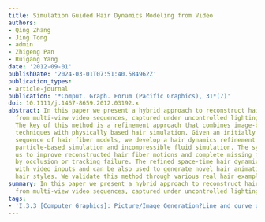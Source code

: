 ```yaml
---
title: Simulation Guided Hair Dynamics Modeling from Video
authors:
- Qing Zhang
- Jing Tong
- admin
- Zhigeng Pan
- Ruigang Yang
date: '2012-09-01'
publishDate: '2024-03-01T07:51:40.584962Z'
publication_types:
- article-journal
publication: '*Comput. Graph. Forum (Pacific Graphics), 31*(7)'
doi: 10.1111/j.1467-8659.2012.03192.x
abstract: In this paper we present a hybrid approach to reconstruct hair dynamics
  from multi-view video sequences, captured under uncontrolled lighting conditions.
  The key of this method is a refinement approach that combines image-based reconstruction
  techniques with physically based hair simulation. Given an initially reconstructed
  sequence of hair fiber models, we develop a hair dynamics refinement system using
  particle-based simulation and incompressible fluid simulation. The system allows
  us to improve reconstructed hair fiber motions and complete missing fibers caused
  by occlusion or tracking failure. The refined space-time hair dynamics are consistent
  with video inputs and can be also used to generate novel hair animations of different
  hair styles. We validate this method through various real hair examples.
summary: In this paper we present a hybrid approach to reconstruct hair dynamics
  from multi-view video sequences, captured under uncontrolled lighting conditions.  
tags:
- 'I.3.3 [Computer Graphics]: Picture/Image Generation?Line and curve generation'
---
```

